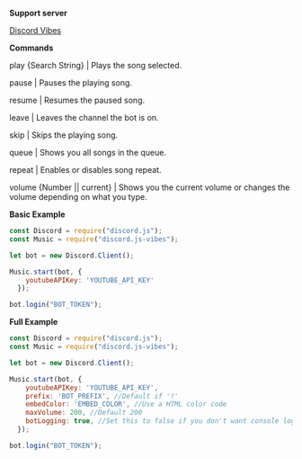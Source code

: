 __Support server__

[Discord Vibes](https://discord.gg/zf46prb)

__Commands__

play {Search String} | Plays the song selected.

pause | Pauses the playing song.

resume | Resumes the paused song.

leave | Leaves the channel the bot is on.

skip | Skips the playing song.

queue | Shows you all songs in the queue.

repeat | Enables or disables song repeat.

volume {Number || current} | Shows you the current volume or changes the volume depending on what you type.

__Basic Example__

```javascript
const Discord = require("discord.js");
const Music = require("discord.js-vibes");

let bot = new Discord.Client();

Music.start(bot, {
    youtubeAPIKey: 'YOUTUBE_API_KEY'
  });

bot.login("BOT_TOKEN");
```

__Full Example__

```javascript
const Discord = require("discord.js");
const Music = require("discord.js-vibes");

let bot = new Discord.Client();

Music.start(bot, {
    youtubeAPIKey: 'YOUTUBE_API_KEY',
    prefix: 'BOT_PREFIX', //Default if '!'
    embedColor: 'EMBED_COLOR', //Use a HTML color code
    maxVolume: 200, //Default 200 
    botLogging: true, //Set this to false if you don't want console logging.
  });

bot.login("BOT_TOKEN");
```
